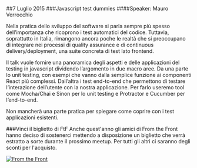 ##7 Luglio 2015
###Javascript test dummies
####Speaker: Mauro Verrocchio

Nella pratica dello sviluppo del software si parla sempre più spesso dell’importanza che ricoprono i test automatici del codice. Tuttavia, soprattutto in Italia, rimangono ancora poche le realtà che si preoccupano di integrare nei processi di quality assurance e di continuous delivery/deployment, una suite concreta di test lato frontend.

Il talk vuole fornire una panoramica degli aspetti e delle applicazioni del testing in javascript dividendo l’argomento in due macro aree. Da una parte lo unit testing, con esempi che vanno dalla semplice funzione ai componenti React più complessi. Dall’altra i test end-to-end che permettono di testare l’interazione dell’utente con la nostra applicazione.
Per farlo useremo tool come Mocha/Chai e Sinon per lo unit testing e Protractor e Cucumber per l’end-to-end.

Non mancherà una parte pratica per spiegare come coprire con i test applicazioni esistenti.

###Vinci il biglietto di FtF
Anche quest'anno gli amici di From the Front hanno deciso di sostenerci mettendo a disposizione un biglietto che verrà estratto a sorte durante il prossimo meetup. Per tutti gli altri ci saranno degli sconti per l'acquisto.

[![From the Front](http://blog.fromthefront.it/assets/img/ftf2015-banner.png)](http://2015.fromthefront.it/)
